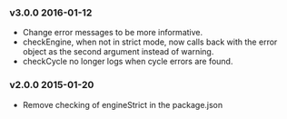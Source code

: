 ### v3.0.0 2016-01-12

* Change error messages to be more informative.
* checkEngine, when not in strict mode, now calls back with the error object as the second argument instead of warning.
* checkCycle no longer logs when cycle errors are found.

### v2.0.0 2015-01-20

* Remove checking of engineStrict in the package.json
